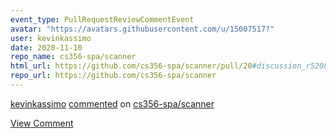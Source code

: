 ```yaml
---
event_type: PullRequestReviewCommentEvent
avatar: "https://avatars.githubusercontent.com/u/15007517?"
user: kevinkassimo
date: 2020-11-10
repo_name: cs356-spa/scanner
html_url: https://github.com/cs356-spa/scanner/pull/20#discussion_r520814261
repo_url: https://github.com/cs356-spa/scanner
---
```


<a href='https://github.com/kevinkassimo' target='_blank'>kevinkassimo</a> <a href='https://github.com/cs356-spa/scanner/pull/20#discussion_r520814261' target='_blank'>commented</a> on <a href='https://github.com/cs356-spa/scanner' target='_blank'>cs356-spa/scanner</a>

<a href='https://github.com/cs356-spa/scanner/pull/20#discussion_r520814261' target='_blank'>View Comment</a>